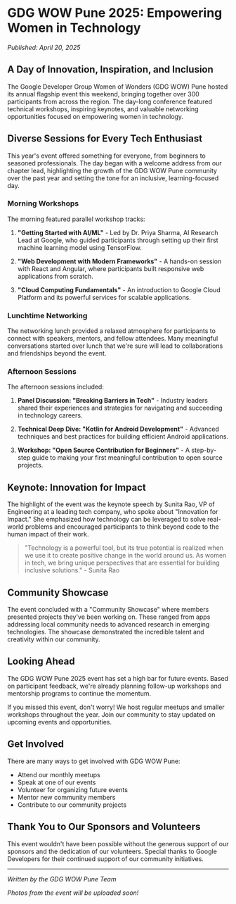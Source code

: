 # GDG WOW Pune 2025: Empowering Women in Technology

*Published: April 20, 2025*

## A Day of Innovation, Inspiration, and Inclusion

The Google Developer Group Women of Wonders (GDG WOW) Pune hosted its annual flagship event this weekend, bringing together over 300 participants from across the region. The day-long conference featured technical workshops, inspiring keynotes, and valuable networking opportunities focused on empowering women in technology.

## Diverse Sessions for Every Tech Enthusiast

This year's event offered something for everyone, from beginners to seasoned professionals. The day began with a welcome address from our chapter lead, highlighting the growth of the GDG WOW Pune community over the past year and setting the tone for an inclusive, learning-focused day.

### Morning Workshops

The morning featured parallel workshop tracks:

1. **"Getting Started with AI/ML"** - Led by Dr. Priya Sharma, AI Research Lead at Google, who guided participants through setting up their first machine learning model using TensorFlow.

2. **"Web Development with Modern Frameworks"** - A hands-on session with React and Angular, where participants built responsive web applications from scratch.

3. **"Cloud Computing Fundamentals"** - An introduction to Google Cloud Platform and its powerful services for scalable applications.

### Lunchtime Networking

The networking lunch provided a relaxed atmosphere for participants to connect with speakers, mentors, and fellow attendees. Many meaningful conversations started over lunch that we're sure will lead to collaborations and friendships beyond the event.

### Afternoon Sessions

The afternoon sessions included:

1. **Panel Discussion: "Breaking Barriers in Tech"** - Industry leaders shared their experiences and strategies for navigating and succeeding in technology careers.

2. **Technical Deep Dive: "Kotlin for Android Development"** - Advanced techniques and best practices for building efficient Android applications.

3. **Workshop: "Open Source Contribution for Beginners"** - A step-by-step guide to making your first meaningful contribution to open source projects.

## Keynote: Innovation for Impact

The highlight of the event was the keynote speech by Sunita Rao, VP of Engineering at a leading tech company, who spoke about "Innovation for Impact." She emphasized how technology can be leveraged to solve real-world problems and encouraged participants to think beyond code to the human impact of their work.

> "Technology is a powerful tool, but its true potential is realized when we use it to create positive change in the world around us. As women in tech, we bring unique perspectives that are essential for building inclusive solutions." - Sunita Rao

## Community Showcase

The event concluded with a "Community Showcase" where members presented projects they've been working on. These ranged from apps addressing local community needs to advanced research in emerging technologies. The showcase demonstrated the incredible talent and creativity within our community.

## Looking Ahead

The GDG WOW Pune 2025 event has set a high bar for future events. Based on participant feedback, we're already planning follow-up workshops and mentorship programs to continue the momentum.

If you missed this event, don't worry! We host regular meetups and smaller workshops throughout the year. Join our community to stay updated on upcoming events and opportunities.

## Get Involved

There are many ways to get involved with GDG WOW Pune:

- Attend our monthly meetups
- Speak at one of our events
- Volunteer for organizing future events
- Mentor new community members
- Contribute to our community projects

## Thank You to Our Sponsors and Volunteers

This event wouldn't have been possible without the generous support of our sponsors and the dedication of our volunteers. Special thanks to Google Developers for their continued support of our community initiatives.

---

*Written by the GDG WOW Pune Team*

*Photos from the event will be uploaded soon!*